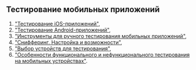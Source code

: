 ## Тестирование мобильных приложений
  
  1.  ["Тестирование iOS-приложений"](https://docs.google.com/spreadsheets/d/1YanC6tAY_TpZ0a_NlSZP2hSJ5ojX78-qei2lgLO3q3o/edit?usp=sharing),  
  1.  ["Тестирование Android-приложений"](https://docs.google.com/spreadsheets/d/1-0KU-UJ1CshVASI0YQbqLYKK13ITyk4lu9CZQ0LYmSg/edit?usp=sharing),  
  1.  ["Инструменты для ручного тестирования мобильных приложений"](https://docs.google.com/spreadsheets/d/1ZOsnv5yS9iJIFh-KAmpqfSxZyibOM437lISr6khqd9Q/edit?usp=sharing),  
  1.  ["Снифферинг. Настройка и возможности"](https://docs.google.com/spreadsheets/d/1eKkr8kRRdH9P4POz4U6Jw5tpvttL23nl0BOyd_ruKu0/edit?usp=sharing),  
  1.  ["Выбор устройств для тестирования"](https://docs.google.com/spreadsheets/d/1aI6D0S9a_UH7Rwxr36PBYHv_XLrFVrkUsO2PqdGmKz4/edit?usp=sharing),  
  1.  ["Особенности функционального и нефункционального тестирования на мобильных устройствах"](https://docs.google.com/document/d/1swRr8cFisz9vD1rwy_a4xA1Lv76WCHzSpLNdGAFJCSI/edit?usp=sharing).
